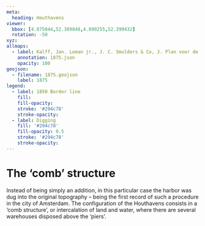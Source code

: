 ```yaml
---
meta:
  heading: Houthavens
viewer:
  bbox: [4.875044,52.389848,4.890255,52.399432]
  rotation: -50
xyz:
allmaps:
  - label: Kalff, Jan. Loman jr., J. C. Smulders & Co, J. Plan voor de uitbreiding van Amsterdam opgemaakt in 1875. Scale 1:7500. Stadsarchief Amsterdam.
    annotation: 1875.json
    opacity: 100
geojson:
  - filename: 1875.geojson
    label: 1875
legend:
  - label: 1850 Border line 
    fill:
    fill-opacity:
    stroke: '#294c78'
    stroke-opacity:
  - label: Digging
    fill: '#294c78'
    fill-opacity: 0.5
    stroke: '#294c78'
    stroke-opacity:
---
```

# The ‘comb’ structure
Instead of being simply an addition, in this particular case the harbor was dug into the original topography – being the first record of such a procedure in the city of Amsterdam. The configuration of the Houthavens consists in a ‘comb structure’, or intercalation of land and water, where there are several warehouses disposed above the ‘piers’.